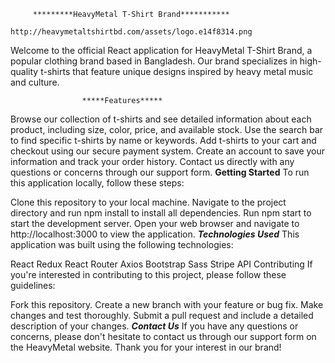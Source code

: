          *********HeavyMetal T-Shirt Brand***********
                      http://heavymetaltshirtbd.com/assets/logo.e14f8314.png

Welcome to the official React application for HeavyMetal T-Shirt Brand, a popular clothing brand based in Bangladesh. Our brand specializes in high-quality t-shirts that feature unique designs inspired by heavy metal music and culture.

                    *****Features*****
Browse our collection of t-shirts and see detailed information about each product, including size, color, price, and available stock.
Use the search bar to find specific t-shirts by name or keywords.
Add t-shirts to your cart and checkout using our secure payment system.
Create an account to save your information and track your order history.
Contact us directly with any questions or concerns through our support form.
                      ****Getting Started****
To run this application locally, follow these steps:

Clone this repository to your local machine.
Navigate to the project directory and run npm install to install all dependencies.
Run npm start to start the development server.
Open your web browser and navigate to http://localhost:3000 to view the application.
                     *****Technologies Used*****
This application was built using the following technologies:

React
Redux
React Router
Axios
Bootstrap
Sass
Stripe API
Contributing
If you're interested in contributing to this project, please follow these guidelines:

Fork this repository.
Create a new branch with your feature or bug fix.
Make changes and test thoroughly.
Submit a pull request and include a detailed description of your changes.
                      *****Contact Us*****
If you have any questions or concerns, please don't hesitate to contact us through our support form on the HeavyMetal website. Thank you for your interest in our brand!